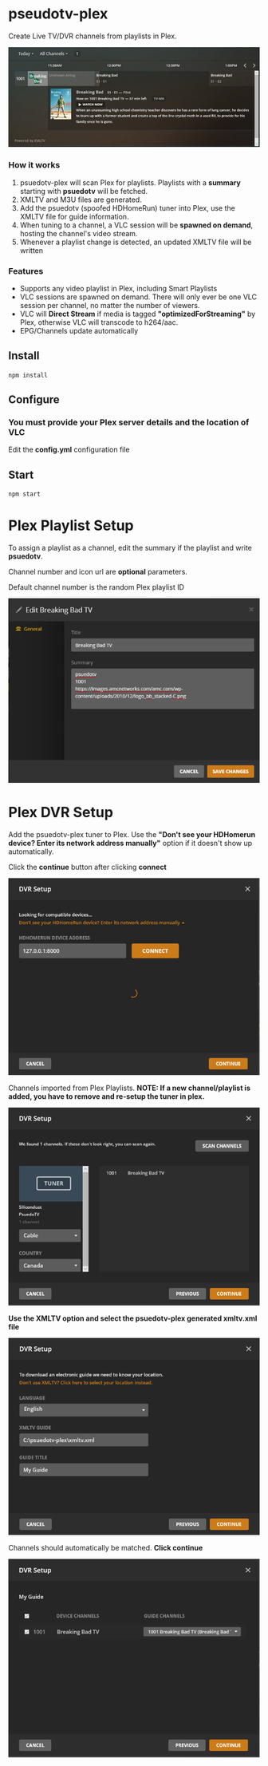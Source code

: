 # pseudotv-plex

Create Live TV/DVR channels from playlists in Plex.

![DVR Guide](docs/guide.png)

### How it works

1. psuedotv-plex will scan Plex for playlists. Playlists with a **summary** starting with **psuedotv** will be fetched.
2. XMLTV and M3U files are generated.
3. Add the psuedotv (spoofed HDHomeRun) tuner into Plex, use the XMLTV file for guide information.
4. When tuning to a channel, a VLC session will be **spawned on demand**, hosting the channel's video stream.
5. Whenever a playlist change is detected, an updated XMLTV file will be written

### Features

- Supports any video playlist in Plex, including Smart Playlists
- VLC sessions are spawned on demand. There will only ever be one VLC session per channel, no matter the number of viewers.
- VLC will **Direct Stream** if media is tagged **"optimizedForStreaming"** by Plex, otherwise VLC will transcode to h264/aac.
- EPG/Channels update automatically

## Install
```
npm install
```

## Configure
### You must provide your Plex server details and the location of VLC

Edit the **config.yml** configuration file

## Start
```
npm start
```

# Plex Playlist Setup

To assign a playlist as a channel, edit the summary if the playlist and write **psuedotv**.

Channel number and icon url are **optional** parameters. 

Default channel number is the random Plex playlist ID

![Playlist Setup](docs/playlist.png)

# Plex DVR Setup

Add the psuedotv-plex tuner to Plex. Use the **"Don't see your HDHomerun device? Enter its network address manually"** option if it doesn't show up automatically.

Click the **continue** button after clicking **connect**

![DVR Setup - Step 1](docs/dvr1.png)

Channels imported from Plex Playlists. **NOTE: If a new channel/playlist is added, you have to remove and re-setup the tuner in plex.**

![DVR Setup - Step 2](docs/dvr2.png)

**Use the XMLTV option and select the psuedotv-plex generated xmltv.xml file**

![DVR Setup - Step 3](docs/dvr3.png)

Channels should automatically be matched. **Click continue**

![DVR Setup - Step 4](docs/dvr4.png)